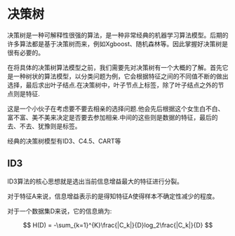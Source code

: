# 决策树

决策树是一种可解释性很强的算法，是一种非常经典的机器学习算法模型。后期的许多算法都是基于决策树而来，例如Xgboost、随机森林等。因此掌握好决策树是很有必要的。

在将具体的决策树算法模型之前，我们需要先对决策树有一个大概的了解。首先它是一种树状的算法模型，以分类问题为例，它会根据特征之间的不同值不断的做出选择，最后求出叶子结点.在决策树中，叶子节点上标签，除了叶子结点之外的节点则是特征.

这是一个小伙子在考虑要不要去相亲的选择问题.他会先后根据这个女生白不白、富不富、美不美来决定是否要去参加相亲.中间的这些则是数据的特征，最后的去、不去、犹豫则是标签。

经典的决策树模型有ID3、C4.5、CART等

## ID3

ID3算法的核心思想就是选出当前信息增益最大的特征进行分裂。

对于特征A来说，信息增益表示的是得知特征A使得样本不确定性减少的程度。

对于一个数据集D来说，它的信息熵为:

$$ H(D) = -\sum_{k=1}^{K}\frac{|C_k|}{D}log_2\frac{|C_k|}{D} $$
